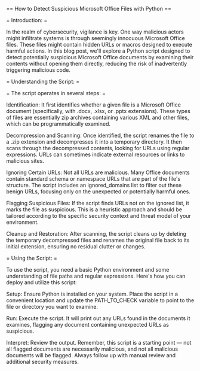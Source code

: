 == How to Detect Suspicious Microsoft Office Files with Python ==

= Introduction: =

In the realm of cybersecurity, vigilance is key. One way malicious actors might infiltrate systems is through seemingly innocuous Microsoft Office files. These files might contain hidden URLs or macros designed to execute harmful actions. In this blog post, we'll explore a Python script designed to detect potentially suspicious Microsoft Office documents by examining their contents without opening them directly, reducing the risk of inadvertently triggering malicious code.

= Understanding the Script: =

= The script operates in several steps: =

Identification: It first identifies whether a given file is a Microsoft Office document (specifically, with .docx, .xlsx, or .pptx extensions). These types of files are essentially zip archives containing various XML and other files, which can be programmatically examined.

Decompression and Scanning: Once identified, the script renames the file to a .zip extension and decompresses it into a temporary directory. It then scans through the decompressed contents, looking for URLs using regular expressions. URLs can sometimes indicate external resources or links to malicious sites.

Ignoring Certain URLs: Not all URLs are malicious. Many Office documents contain standard schema or namespace URLs that are part of the file's structure. The script includes an ignored_domains list to filter out these benign URLs, focusing only on the unexpected or potentially harmful ones.

Flagging Suspicious Files: If the script finds URLs not on the ignored list, it marks the file as suspicious. This is a heuristic approach and should be tailored according to the specific security context and threat model of your environment.

Cleanup and Restoration: After scanning, the script cleans up by deleting the temporary decompressed files and renames the original file back to its initial extension, ensuring no residual clutter or changes.

= Using the Script: = 

To use the script, you need a basic Python environment and some understanding of file paths and regular expressions. Here's how you can deploy and utilize this script:

Setup: Ensure Python is installed on your system. Place the script in a convenient location and update the PATH_TO_CHECK variable to point to the file or directory you want to examine.

Run: Execute the script. It will print out any URLs found in the documents it examines, flagging any document containing unexpected URLs as suspicious.

Interpret: Review the output. Remember, this script is a starting point — not all flagged documents are necessarily malicious, and not all malicious documents will be flagged. Always follow up with manual review and additional security measures.
